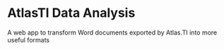 # AtlasTI Data Analysis

A web app to transform Word documents exported by Atlas.TI into more useful formats
